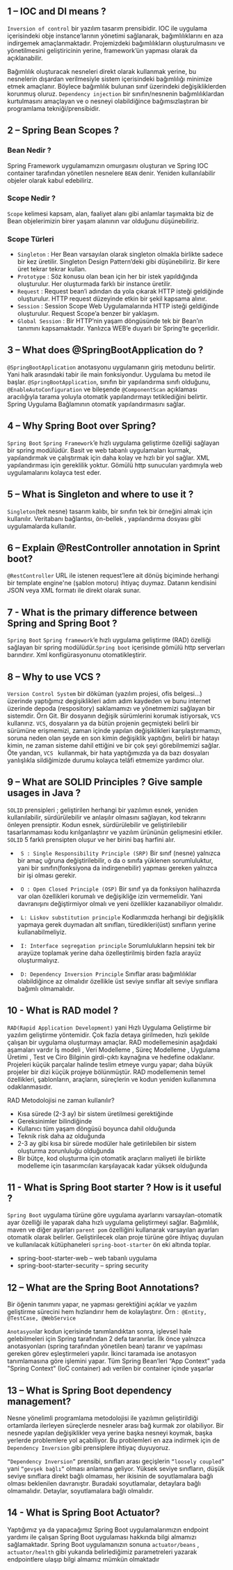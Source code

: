 
## 1 – IOC and DI means ?
 
`Inversion of control` bir yazılım tasarım prensibidir. IOC ile uygulama içerisindeki obje instance’larının yönetimi sağlanarak, bağımlılıklarını en aza indirgemek amaçlanmaktadır. Projemizdeki bağımlılıkların oluşturulmasını ve yönetilmesini geliştiricinin yerine, framework’ün yapması olarak da açıklanabilir.

Bağımlılık oluşturacak nesneleri direkt olarak kullanmak yerine, bu nesnelerin dışardan verilmesiyle sistem içerisindeki bağımlılığı minimize etmek amaçlanır. Böylece bağımlılık bulunan sınıf üzerindeki değişikliklerden korunmuş oluruz.
`Dependency injection` bir sınıfın/nesnenin bağımlılıklardan kurtulmasını amaçlayan ve o nesneyi olabildiğince bağımsızlaştıran bir programlama tekniği/prensibidir.
## 2 – Spring Bean Scopes ?
### Bean Nedir ?
Spring Framework uygulamamızın omurgasını oluşturan ve Spring IOC container tarafından yönetilen nesnelere `BEAN` denir. Yeniden kullanılabilir objeler olarak kabul edebiliriz.
### Scope Nedir ?
`Scope` kelimesi kapsam, alan, faaliyet alanı gibi anlamlar taşımakta biz de Bean objelerimizin birer yaşam alanının var olduğunu düşünebiliriz.

### Scope Türleri
- `Singleton` : Her Bean varsayılan olarak singleton olmakla birlikte sadece bir kez üretilir. Singleton Design Pattern’deki gibi düşünebiliriz. Bir kere üret tekrar tekrar kullan.
- `Prototype` : Söz konusu olan bean için her bir istek yapıldığında oluşturulur. Her oluşturmada farklı bir instance üretilir.
- `Request` : Request bean’i adından da yola çıkarak HTTP isteği geldiğinde oluşturulur. HTTP request düzeyinde etkin bir şekil kapsama alınır.
- `Session` : Session Scope Web Uygulamalarında HTTP isteği geldiğinde oluşturulur. Request Scope’a benzer bir yaklaşım.
- `Global Session` : Bir HTTP’nin yaşam döngüsünde tek bir Bean’ın tanımını kapsamaktadır. Yanlızca WEB’e duyarlı bir Spring’te geçerlidir.
## 3 – What does @SpringBootApplication do ?
`@SpringBootApplication` anotasyonu uygulamanın giriş metodunu belirtir. Yani halk arasındaki tabir ile main fonksiyondur. Uygulama bu metod ile başlar.
`@SpringBootApplication`, sınıfın bir yapılandırma sınıfı olduğunu, `@EnableAutoConfiguration` ve bileşende `@ComponentScan` açıklaması aracılığıyla tarama yoluyla otomatik yapılandırmayı tetiklediğini belirtir. Spring Uygulama Bağlamının otomatik yapılandırmasını sağlar.
## 4 – Why Spring Boot over Spring?
`Spring Boot` `Spring Framework`’e hızlı uygulama geliştirme özelliği sağlayan bir spring modülüdür.
Basit ve web tabanlı uygulamaları kurmak, yapılandırmak ve çalıştırmak için daha kolay ve hızlı bir yol sağlar. XML yapılandırması için gereklilik yoktur. Gömülü http sunucuları yardımıyla web uygulamalarını kolayca test eder.
## 5 – What is Singleton and where to use it ?
`Singleton`(tek nesne) tasarım kalıbı, bir sınıfın tek bir örneğini almak için kullanılır. Veritabanı bağlantısı, ön-bellek , yapılandırma dosyası gibi uygulamalarda kullanılır.
## 6 – Explain @RestController annotation in Sprint boot?
`@RestController` URL ile istenen request’lere ait dönüş biçiminde herhangi bir template engine'ne (şablon motoru) ihtiyaç duymaz. Datanın kendisini JSON veya XML formatı ile direkt olarak sunar.
## 7 - What is the primary difference between Spring and Spring Boot ?
`Spring Boot` `Spring framework`’e hızlı uygulama geliştirme (RAD) özelliği sağlayan bir spring modülüdür.`Spring boot` içerisinde gömülü http serverları barındırır. Xml konfigürasyonunu otomatikleştirir.
## 8 – Why to use VCS ?
`Version Control System` bir döküman (yazılım projesi, ofis belgesi…) üzerinde yaptığımız degişiklikleri adım adım kaydeden ve bunu internet üzerinde depoda (respository) saklamamızı ve yönetmemizi sağlayan bir sistemdir. Örn Git.
Bir dosyanın değişik sürümlerini korumak istiyorsak, `VCS` kullanırız. `VCS`, dosyaların ya da bütün projenin geçmişteki belirli bir sürümüne erişmemizi, zaman içinde yapılan değişiklikleri karşılaştırmamızı, soruna neden olan şeyde en son kimin değişiklik yaptığını, belirli bir hatayı kimin, ne zaman sisteme dahil ettiğini ve bir çok şeyi görebilmemizi sağlar. Öte yandan, `VCS ` kullanmak, bir hata yaptığımızda ya da bazı dosyaları yanlışlıkla sildiğimizde durumu kolayca telâfi etmemize yardımcı olur.

## 9 – What are SOLID Principles ? Give sample usages in Java ?
`SOLID` prensipleri ; geliştirilen herhangi bir yazılımın esnek, yeniden kullanılabilir, sürdürülebilir ve anlaşılır olmasını sağlayan, kod tekrarını önleyen prensiptir. Kodun esnek, sürdürülebilir ve geliştirilebilir tasarlanmaması kodu kırılganlaştırır ve yazılım ürününün gelişmesini etkiler. `SOLID` 5 farklı prensipten oluşur ve her birini baş harfini alır.

* ` S : Single Responsibility Principle (SRP)`
Bir sınıf (nesne) yalnızca bir amaç uğruna değiştirilebilir, o da o sınıfa yüklenen sorumluluktur, yani bir sınıfın(fonksiyona da indirgenebilir) yapması gereken yalnızca bir işi olması gerekir.
* ` O : Open Closed Principle (OSP)`
Bir sınıf ya da fonksiyon halihazırda var olan özellikleri korumalı ve değişikliğe izin vermemelidir. Yani davranışını değiştirmiyor olmalı ve yeni özellikler kazanabiliyor olmalıdır.
* ` L: Liskov substitution principle`
Kodlarımızda herhangi bir değişiklik yapmaya gerek duymadan alt sınıfları, türedikleri(üst) sınıfların yerine kullanabilmeliyiz.
* ` I: Interface segregation principle`
Sorumlulukların hepsini tek bir arayüze toplamak yerine daha özelleştirilmiş birden fazla arayüz oluşturmalıyız.

* ` D: Dependency Inversion Principle`
Sınıflar arası bağımlılıklar olabildiğince az olmalıdır özellikle üst seviye sınıflar alt seviye sınıflara bağımlı olmamalıdır.

## 10 - What is RAD model ?

`RAD(Rapid Application Development)` yani Hızlı Uygulama Geliştirme bir yazılım geliştirme yöntemidir. Çok fazla detaya girilmeden, hızlı şekilde çalışan bir uygulama oluşturmayı amaçlar.
RAD modellemesinin aşağıdaki aşamaları vardır
İş modeli , Veri Modelleme , Süreç Modelleme , Uygulama Üretimi , Test ve Ciro
Bilginin girdi-çıktı kaynağına ve hedefine odaklanır. Projeleri küçük parçalar halinde teslim etmeye vurgu yapar; daha büyük projeler bir dizi küçük projeye bölünmüştür. RAD modellemenin temel özellikleri, şablonların, araçların, süreçlerin ve kodun yeniden kullanımına odaklanmasıdır.

RAD Metodolojisi ne zaman kullanılır?
* Kısa sürede (2-3 ay) bir sistem üretilmesi gerektiğinde
* Gereksinimler bilindiğinde
* Kullanıcı tüm yaşam döngüsü boyunca dahil olduğunda
* Teknik risk daha az olduğunda
* 2-3 ay gibi kısa bir sürede modüler hale getirilebilen bir sistem oluşturma zorunluluğu olduğunda
* Bir bütçe, kod oluşturma için otomatik araçların maliyeti ile birlikte modelleme için tasarımcıları karşılayacak kadar yüksek olduğunda

## 11 - What is Spring Boot starter ? How is it useful ?
`Spring Boot` uygulama türüne göre uygulama ayarlarını varsayılan-otomatik ayar özelliği ile yaparak daha hızlı uygulama geliştirmeyi sağlar.
Bağımlılık, maven ve diğer ayarları `parent pom` özelliğini kullanarak varsayılan ayarları otomatik olarak belirler.
Geliştirilecek olan proje türüne göre ihtiyaç duyulan ve kullanılacak kütüphaneleri `spring-boot-starter` ön eki altında toplar.

* spring-boot-starter-web – web tabanlı uygulama
* spring-boot-starter-security – spring security

## 12 – What are the Spring Boot Annotations?
Bir öğenin tanımını yapar, ne yapması gerektiğini açıklar ve yazılım geliştirme sürecini hem hızlandırır hem de kolaylaştırır.
Örn :` @Entity, @TestCase, @WebService`

`Anotasyon`lar kodun içerisinde tanımlandıktan sonra, işlevsel hale gelebilmeleri için Spring tarafından 2 defa taranırlar.
İlk önce yalnızca anotasyonları (spring tarafından yönetilen bean) taranır ve yapılması gereken görev eşleştirmeleri yapılır.
İkinci taramada ise anotasyon tanımlamasına göre işlemini yapar.
Tüm Spring Bean’leri “App Context” yada "Spring Context" (IoC container) adı verilen bir container içinde yaşarlar

## 13 – What is Spring Boot dependency management?
Nesne yönelimli programlama metodolojisi ile yazılımın geliştirildiği ortamlarda ilerleyen süreçlerde nesneler arası bağ kurmak zor olabiliyor. Bir nesnede yapılan değişiklikler veya yerine başka nesneyi koymak, başka yerlerde problemlere yol açabiliyor. Bu problemleri en aza indirmek için de `Dependency Inversion` gibi prensiplere ihtiyaç duyuyoruz. 

`“Dependency Inversion”` prensibi, sınıfları arası geçişlerin `“loosely coupled”` yani `“gevşek bağlı”` olması anlamına geliyor. Yüksek seviye sınıfların, düşük seviye sınıflara direkt bağlı olmaması, her ikisinin de soyutlamalara bağlı olması beklenilen davranıştır. Buradaki soyutlamalar, detaylara bağlı olmamalıdır. Detaylar, soyutlamalara bağlı olmalıdır.

## 14 -  What is Spring Boot Actuator?
Yaptığımız ya da yapacağımız Spring Boot uygulamalarımızın endpoint yardımı ile çalışan Spring Boot uygulaması hakkında bilgi almamızı sağlamaktadır.
Spring Boot uygulamanızın sonuna `actuator/beans` , `actuator/health` gibi yukarıda belirlediğimiz parametreleri yazarak endpointlere ulaşıp bilgi almamız mümkün olmaktadır


